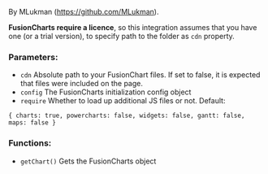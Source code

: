 By MLukman (https://github.com/MLukman).

**FusionCharts require a licence**, so this integration assumes that you have one (or a trial version), to specify path to the folder as `cdn` property.

### Parameters:

- `cdn`
Absolute path to your FusionChart files. If set to false, it is expected that files were included on the page.
- `config`
The FusionCharts initialization config object
- `require`
Whether to load up additional JS files or not. Default:
```
{ charts: true, powercharts: false, widgets: false, gantt: false, maps: false } 
```
### Functions:

- `getChart()`
Gets the FusionCharts object